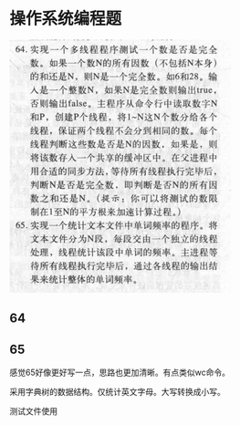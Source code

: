 # 操作系统编程题

![](_v_images/20201218111215185_20753.png)

## 64


## 65
感觉65好像更好写一点，思路也更加清晰。有点类似wc命令。

采用字典树的数据结构。仅统计英文字母。大写转换成小写。

测试文件使用